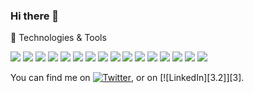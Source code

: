 ### Hi there 👋

🔧 Technologies & Tools

![](https://img.shields.io/badge/OS-Linux-informational?style=flat&logo=<LOGO_NAME>&logoColor=white&color=2bbc8a)
![](https://img.shields.io/badge/Engine-NodeJS-informational?style=flat&logo=<LOGO_NAME>&logoColor=white&color=2bbc8a)
![](https://img.shields.io/badge/Code-Javascript-informational?style=flat&logo=<LOGO_NAME>&logoColor=white&color=2bbc8a)
![](https://img.shields.io/badge/Code-Typescrypt-informational?style=flat&logo=<LOGO_NAME>&logoColor=white&color=2bbc8a)
![](https://img.shields.io/badge/Code-Java-informational?style=flat&logo=<LOGO_NAME>&logoColor=white&color=2bbc8a)
![](https://img.shields.io/badge/Code-GraphQL-informational?style=flat&logo=<LOGO_NAME>&logoColor=white&color=2bbc8a)
![](https://img.shields.io/badge/Code-REST-informational?style=flat&logo=<LOGO_NAME>&logoColor=white&color=2bbc8a)
![](https://img.shields.io/badge/NoSQL-MongoDB-informational?style=flat&logo=<LOGO_NAME>&logoColor=white&color=2bbc8a)
![](https://img.shields.io/badge/NoSQL-DynamoDB-informational?style=flat&logo=<LOGO_NAME>&logoColor=white&color=2bbc8a)
![](https://img.shields.io/badge/SQL-PostgreSQL-informational?style=flat&logo=<LOGO_NAME>&logoColor=white&color=2bbc8a)
![](https://img.shields.io/badge/SQL-MySQL-informational?style=flat&logo=<LOGO_NAME>&logoColor=white&color=2bbc8a)
![](https://img.shields.io/badge/SQL-Oracle-informational?style=flat&logo=<LOGO_NAME>&logoColor=white&color=2bbc8a)
![](https://img.shields.io/badge/Version-Git-informational?style=flat&logo=<LOGO_NAME>&logoColor=white&color=2bbc8a)
![](https://img.shields.io/badge/Cloud-AWS-informational?style=flat&logo=<LOGO_NAME>&logoColor=white&color=2bbc8a)
![](https://img.shields.io/badge/Container-Docker-informational?style=flat&logo=<LOGO_NAME>&logoColor=white&color=2bbc8a)
![](https://img.shields.io/badge/Frontend-React-informational?style=flat&logo=<LOGO_NAME>&logoColor=white&color=2bbc8a)

<!-- Actual text -->

You can find me on [![Twitter][1.2]][1], or on [![LinkedIn][3.2]][3].

<!-- Icons -->

[1.2]: http://i.imgur.com/wWzX9uB.png (twitter icon without padding)
[2.2]: https://raw.githubusercontent.com/MartinHeinz/MartinHeinz/master/linkedin-3-16.png (LinkedIn icon without padding)

<!-- Links to your social media accounts -->

[1]: https://twitter.com/Martin_Heinz_
[2]: https://www.linkedin.com/in/heinz-martin/

<!--
**joaofeliped/joaofeliped** is a ✨ _special_ ✨ repository because its `README.md` (this file) appears on your GitHub profile.

Here are some ideas to get you started:

- 🔭 I’m currently working on ...
- 🌱 I’m currently learning ...
- 👯 I’m looking to collaborate on ...
- 🤔 I’m looking for help with ...
- 💬 Ask me about ...
- 📫 How to reach me: ...
- 😄 Pronouns: ...
- ⚡ Fun fact: ...
-->
